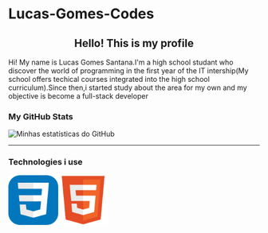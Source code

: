 # Lucas-Gomes-Codes

<h2 style="text-align:center;">Hello! This is my profile</h2>

<p>Hi! My name is Lucas Gomes Santana.I'm a high school studant who discover the world of programming in the first year of the IT intership(My school offers techical courses integrated into the high school curriculum).Since then,i started study about the area for my own and my objective is become a full-stack developer</p>

<h3>My GitHub Stats</h3>

![Minhas estatísticas do GitHub](https://github-readme-stats.vercel.app/api?username=lucas-gomes-santana&show_icons=true&theme=radical)

<hr>

<h3>Technologies i use</h3>

<img width="100px" src="https://raw.githubusercontent.com/tandpfun/skill-icons/65dea6c4eaca7da319e552c09f4cf5a9a8dab2c8/icons/CSS.svg"><img width="100px" src="https://raw.githubusercontent.com/devicons/devicon/ca28c779441053191ff11710fe24a9e6c23690d6/icons/html5/html5-original.svg">
<img width="100px" src="">
<img width="100px" src="">
<img width="100px" src="">
<img width="100px" src="">
